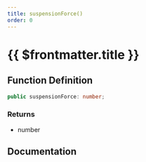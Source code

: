 ```yaml
---
title: suspensionForce()
order: 0
---
```


# {{ $frontmatter.title }}

## Function Definition

```ts
public suspensionForce: number;
```

### Returns

* number

## Documentation

<!--@include: ./parts/suspensionForce.md-->
